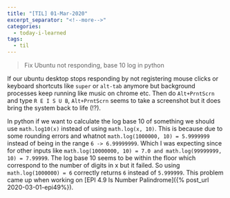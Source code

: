 ```yaml
---
title: "[TIL] 01-Mar-2020"
excerpt_separator: "<!--more-->"
categories:
  - today-i-learned
tags:
  - til 
---
```


> Fix Ubuntu not responding, base 10 log in python

<!--more-->

If our ubuntu desktop stops responding by not registering mouse clicks or keyboard shortcuts like `super` or `alt-tab` anymore but background processes keep running like music on chrome etc. Then do `Alt+PrntScrn` and type `R E I S U B`, `Alt+PrntScrn` seems to take a screenshot but it does bring the system back to life (!?).

In python if we want to calculate the log base 10 of something we should use `math.log10(x)` instead of using `math.log(x, 10)`. This is because due to some rounding errors and whatnot `math.log(1000000, 10) = 5.9999999` instead of being in the range `6 -> 6.99999999`. Which I was expecting since for other inputs like `math.log(10000000, 10) = 7.0 and math.log(99999999, 10) = 7.99999`. The log base 10 seems to be within the floor which correspond to the number of digits in x but it failed. So using `math.log(1000000) = 6` correctly returns `6` instead of `5.999999`. This problem came up when working on [EPI 4.9 Is Number Palindrome]({% post_url 2020-03-01-epi49%}).
